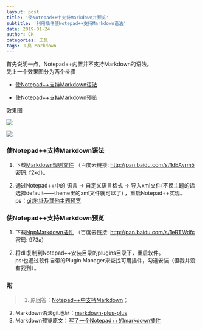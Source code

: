 ```yaml
---
layout: post
title: '使Notepad++中支持Markdown并预览'
subtitle: '利用插件使Notepad++支持Markdown语法'
date: 2019-01-24
author: CK
categories: 工具
tags: 工具 Markdown
---
```


首先说明一点，Notepad++内置并不支持Markdown的语法。  
先上一个效果图分为两个步骤

 - [使Notepad++支持Markdown语法](#使notepad支持markdown语法)

 - [使Notepad++支持Markdown预览](#使notepad支持markdown预览)

效果图  

![](/img/19-01-24/1.jpg)

![](/img/19-01-24/2.jpg)


### 使Notepad++支持Markdown语法
1. 下载[Markdown规则文件](https://link.jianshu.com/?t=https://github.com/Edditoria/markdown_npp_zenburn/archive/master.zip) （百度云链接: http://pan.baidu.com/s/1dEAvrm5 密码: f2kd）。

2. 通过Notepad++中的 语言 -> 自定义语言格式 -> 导入xml文件(不换主题的话选择default——theme里的xml文件就可以了) ，重启Notepad++实现。  
ps：[git地址及其他主题预览](https://github.com/Edditoria/markdown-plus-plus)


### 使Notepad++支持Markdown预览
1. 下载[NppMarkdown插件](http://blog.gclxry.com/wp-content/uploads/2013/10/NppMarkdown_2.2015.12.3-1.zip) （百度云链接: http://pan.baidu.com/s/1eRTWdfc 密码: 973a）

2. 将dll复制到Notepad++安装目录的plugins目录下，重启软件。  
ps:也通过软件自带的Plugin Manager来查找可用插件，勾选安装（但我并没有找到）。

### 附
>1. 原回答：[Notepad++中支持Markdown](https://www.jianshu.com/p/69d749376d0a)；
2. Markdown语法git地址：[markdown-plus-plus](https://github.com/Edditoria/markdown-plus-plus)
3. Markdown预览原文：[写了一个Notepad++的markdown插件](http://blog.gclxry.com/%E5%86%99%E4%BA%86%E4%B8%80%E4%B8%AAnotepad%E7%9A%84markdown%E6%8F%92%E4%BB%B6/)


